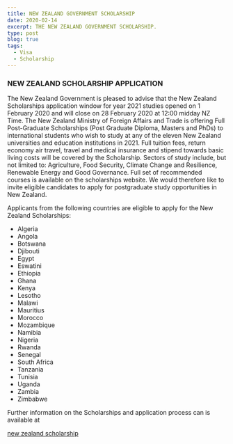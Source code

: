 ```yaml
---
title: NEW ZEALAND GOVERNMENT SCHOLARSHIP
date: 2020-02-14
excerpt: THE NEW ZEALAND GOVERNMENT SCHOLARSHIP.
type: post
blog: true
tags:
  - Visa
  - Scholarship
---
```


### NEW ZEALAND SCHOLARSHIP APPLICATION

The New Zealand Government is pleased to advise that the New Zealand Scholarships application window for year 2021 studies opened on 1 February 2020 and will close on 28 February 2020 at 12:00 midday NZ Time. The New Zealand Ministry of Foreign Affairs and Trade is offering Full Post-Graduate Scholarships (Post Graduate Diploma, Masters and PhDs) to international students who wish to study at any of the eleven New Zealand universities and education institutions in 2021. Full tuition fees, return economy air travel, travel and medical insurance and stipend towards basic living costs will be covered by the Scholarship. Sectors of study include, but not limited to: Agriculture, Food Security, Climate Change and Resilience, Renewable Energy and Good Governance. Full set of recommended courses is available on the scholarships website. We would therefore like to invite eligible candidates to apply for postgraduate study opportunities in New Zealand.

Applicants from the following countries are eligible to apply for the New Zealand Scholarships:

- Algeria
- Angola
- Botswana
- Djibouti
- Egypt
- Eswatini
- Ethiopia
- Ghana
- Kenya
- Lesotho
- Malawi
- Mauritius
- Morocco
- Mozambique
- Namibia
- Nigeria
- Rwanda
- Senegal
- South Africa
- Tanzania
- Tunisia
- Uganda
- Zambia
- Zimbabwe

Further information on the Scholarships and application process can is available at

[new zealand scholarship](https://www.mfat.govt.nz/en/aid-and-development/new-zealand-government-scholarships/new-zealand-scholarships-for-international-tertiary-students/)
